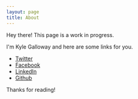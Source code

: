 ```yaml
---
layout: page
title: About
---
```


<p class="message">
  Hey there! This page is a work in progress.
</p>

I'm Kyle Galloway and here are some links for you.

* [Twitter](https://twitter.com/kylegallowayckg)
* [Facebook](http://www.facebook.com/christopher.kyle.galloway)
* [LinkedIn](www.linkedin.com/in/ckgalloway)
* [Github](https://github.com/kylegalloway)


Thanks for reading!
